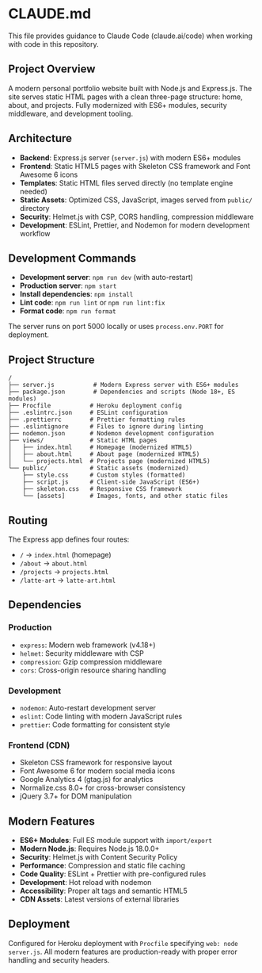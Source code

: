 # CLAUDE.md

This file provides guidance to Claude Code (claude.ai/code) when working with code in this repository.

## Project Overview

A modern personal portfolio website built with Node.js and Express.js. The site serves static HTML pages with a clean three-page structure: home, about, and projects. Fully modernized with ES6+ modules, security middleware, and development tooling.

## Architecture

- **Backend**: Express.js server (`server.js`) with modern ES6+ modules
- **Frontend**: Static HTML5 pages with Skeleton CSS framework and Font Awesome 6 icons
- **Templates**: Static HTML files served directly (no template engine needed)
- **Static Assets**: Optimized CSS, JavaScript, images served from `public/` directory
- **Security**: Helmet.js with CSP, CORS handling, compression middleware
- **Development**: ESLint, Prettier, and Nodemon for modern development workflow

## Development Commands

- **Development server**: `npm run dev` (with auto-restart)
- **Production server**: `npm start`
- **Install dependencies**: `npm install`
- **Lint code**: `npm run lint` or `npm run lint:fix`
- **Format code**: `npm run format`

The server runs on port 5000 locally or uses `process.env.PORT` for deployment.

## Project Structure

```
/
├── server.js           # Modern Express server with ES6+ modules
├── package.json        # Dependencies and scripts (Node 18+, ES modules)
├── Procfile           # Heroku deployment config
├── .eslintrc.json     # ESLint configuration
├── .prettierrc        # Prettier formatting rules
├── .eslintignore      # Files to ignore during linting
├── nodemon.json       # Nodemon development configuration
├── views/             # Static HTML pages
│   ├── index.html     # Homepage (modernized HTML5)
│   ├── about.html     # About page (modernized HTML5)
│   └── projects.html  # Projects page (modernized HTML5)
└── public/            # Static assets (modernized)
    ├── style.css      # Custom styles (formatted)
    ├── script.js      # Client-side JavaScript (ES6+)
    ├── skeleton.css   # Responsive CSS framework
    └── [assets]       # Images, fonts, and other static files
```

## Routing

The Express app defines four routes:

- `/` → `index.html` (homepage)
- `/about` → `about.html`
- `/projects` → `projects.html`
- `/latte-art` → `latte-art.html`

## Dependencies

### Production
- `express`: Modern web framework (v4.18+)
- `helmet`: Security middleware with CSP
- `compression`: Gzip compression middleware
- `cors`: Cross-origin resource sharing handling

### Development
- `nodemon`: Auto-restart development server
- `eslint`: Code linting with modern JavaScript rules
- `prettier`: Code formatting for consistent style

### Frontend (CDN)
- Skeleton CSS framework for responsive layout
- Font Awesome 6 for modern social media icons
- Google Analytics 4 (gtag.js) for analytics
- Normalize.css 8.0+ for cross-browser consistency
- jQuery 3.7+ for DOM manipulation

## Modern Features

- **ES6+ Modules**: Full ES module support with `import/export`
- **Modern Node.js**: Requires Node.js 18.0.0+
- **Security**: Helmet.js with Content Security Policy
- **Performance**: Compression and static file caching
- **Code Quality**: ESLint + Prettier with pre-configured rules
- **Development**: Hot reload with nodemon
- **Accessibility**: Proper alt tags and semantic HTML5
- **CDN Assets**: Latest versions of external libraries

## Deployment

Configured for Heroku deployment with `Procfile` specifying `web: node server.js`. All modern features are production-ready with proper error handling and security headers.
